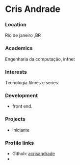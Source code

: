 # Cris Andrade

### Location

Rio de janeiro ,BR


### Academics

Engenharia da computação, infnet

### Interests
Tecnologia.filmes e series.
### Development

-  front end.


### Projects

- iniciante


### Profile links

- Github: [acrisandrade](github.com/acrisandrade)
- 
